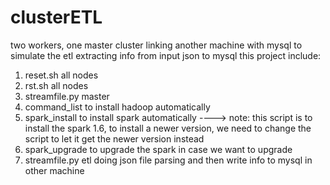 # clusterETL
two workers, one master cluster linking another machine with mysql to simulate the etl extracting info from input json to mysql
this project include:
1. reset.sh  all nodes
6. rst.sh all nodes
3. streamfile.py master
4. command_list to install hadoop automatically
5. spark_install to install spark automatically  ----> note: this script is to install the spark 1.6, to install a newer version, we need to change the script to let it get the newer version instead
9. spark_upgrade  to upgrade the spark in case we want to upgrade
10. streamfile.py  etl doing json file parsing and then write info to mysql in other machine
